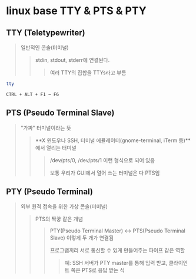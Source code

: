 # linux base TTY & PTS & PTY

## TTY (Teletypewriter)

> 일반적인 콘솔(터미널)
>
> > stdin, stdout, stderr에 연결된다.
> >
> > > 여러 TTY의 집합을 TTYs라고 부름

```sh
tty

CTRL + ALT + F1 ~ F6
```

## PTS (Pseudo Terminal Slave)

> "가짜" 터미널이라는 뜻
>
> > **X 윈도우나 SSH, 터미널 에뮬레이터(gnome-terminal, iTerm 등)**에서 열리는 터미널
> >
> > > /dev/pts/0, /dev/pts/1 이런 형식으로 되어 있음
> > >
> > > 보통 우리가 GUI에서 열어 쓰는 터미널은 다 PTS임

## PTY (Pseudo Terminal)

> 외부 원격 접속을 위한 가상 콘솔(터미널)
>
> > PTS의 짝꿍 같은 개념
> >
> > > PTY(Pseudo Terminal Master) ↔ PTS(Pseudo Terminal Slave) 이렇게 두 개가 연결됨
> > >
> > > 프로그램끼리 서로 통신할 수 있게 만들어주는 파이프 같은 역할
> > >
> > > > 예: SSH 서버가 PTY master를 통해 입력 받고, 클라이언트 쪽은 PTS로 응답 받는 식

